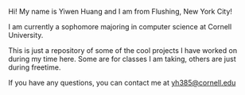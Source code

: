Hi! My name is Yiwen Huang and I am from Flushing, New York City!

I am currently a sophomore majoring in computer science at Cornell University.

This is just a repository of some of the cool projects I have worked on during
my time here. Some are for classes I am taking, others are just during freetime.

If you have any questions, you can contact me at yh385@cornell.edu